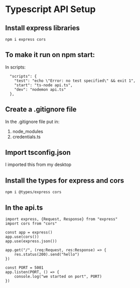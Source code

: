 # Typescript API Setup 


## Install express libraries 
```
npm i express cors
```
## To make it run on npm start: 
In scripts: 
```
  "scripts": {
    "test": "echo \"Error: no test specified\" && exit 1",
    "start": "ts-node api.ts",
    "dev": "nodemon api.ts"
  },
```

## Create a .gitignore file
In the .gitignore file put in: 
1. node_modules 
2. credentials.ts


## Import tsconfig.json 
I imported this from my desktop 

## Install the types for express and cors
```
npm i @types/express cors
```

## In the api.ts
```
import express, {Request, Response} from "express"
import cors from "cors"

const app = express()
app.use(cors())
app.use(express.json())

app.get("/", (req:Request, res:Response) => {
    res.status(200).send("hello")
})

const PORT = 5001
app.listen(PORT, () => {
    console.log("we started on port", PORT)
})
```